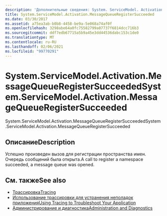 ```yaml
---
description: 'Дополнительные сведения: System. ServiceModel. Activation. Мессажекуеуерегистерсукцеедед'
title: System.ServiceModel.Activation.MessageQueueRegisterSucceeded
ms.date: 03/30/2017
ms.assetid: a75ea3ab-b0b8-4458-be9a-5e068a74af0f
ms.openlocfilehash: 3298abe64a0fc75582799a07737f6814dcc716b3
ms.sourcegitcommit: ddf7edb67715a5b9a45e3dd44536dabc153c1de0
ms.translationtype: MT
ms.contentlocale: ru-RU
ms.lasthandoff: 02/06/2021
ms.locfileid: "99770291"
---
```

# <a name="systemservicemodelactivationmessagequeueregistersucceeded"></a><span data-ttu-id="0e536-103">System.ServiceModel.Activation.MessageQueueRegisterSucceeded</span><span class="sxs-lookup"><span data-stu-id="0e536-103">System.ServiceModel.Activation.MessageQueueRegisterSucceeded</span></span>

<span data-ttu-id="0e536-104">System.ServiceModel.Activation.MessageQueueRegisterSucceeded</span><span class="sxs-lookup"><span data-stu-id="0e536-104">System.ServiceModel.Activation.MessageQueueRegisterSucceeded</span></span>  
  
## <a name="description"></a><span data-ttu-id="0e536-105">Описание</span><span class="sxs-lookup"><span data-stu-id="0e536-105">Description</span></span>  

 <span data-ttu-id="0e536-106">Успешно произведен вызов для регистрации пространства имен. Очередь сообщений была открыта.</span><span class="sxs-lookup"><span data-stu-id="0e536-106">A call to register a namespace succeeded, a message queue was opened.</span></span>  
  
## <a name="see-also"></a><span data-ttu-id="0e536-107">См. также</span><span class="sxs-lookup"><span data-stu-id="0e536-107">See also</span></span>

- [<span data-ttu-id="0e536-108">Трассировка</span><span class="sxs-lookup"><span data-stu-id="0e536-108">Tracing</span></span>](index.md)
- [<span data-ttu-id="0e536-109">Использование трассировки для устранения неполадок приложения</span><span class="sxs-lookup"><span data-stu-id="0e536-109">Using Tracing to Troubleshoot Your Application</span></span>](using-tracing-to-troubleshoot-your-application.md)
- [<span data-ttu-id="0e536-110">Администрирование и диагностика</span><span class="sxs-lookup"><span data-stu-id="0e536-110">Administration and Diagnostics</span></span>](../index.md)
